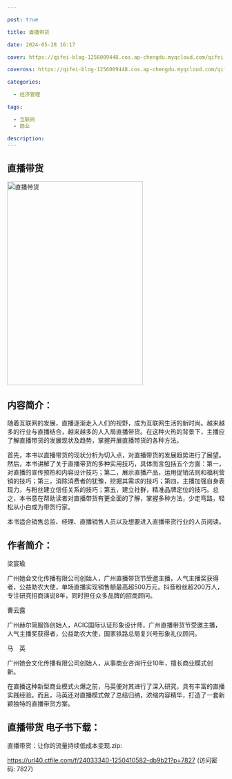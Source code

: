 ```yaml
---

post: true

title: 直播带货

date: 2024-05-28 16:17

cover: https://qifei-blog-1256009448.cos.ap-chengdu.myqcloud.com/qifei-blog/65ffec2a9f345e8d03d8b3e7.jpg

coveross: https://qifei-blog-1256009448.cos.ap-chengdu.myqcloud.com/qifei-blog/65ffec2a9f345e8d03d8b3e7.jpg

categories:

  - 经济管理

tags:

  - 互联网
  - 商业

description:
---
```


## 直播带货
<img alt="直播带货 " class="aligncenter loaded" data-was-processed="true" decoding="async" fetchpriority="high" height="471" src="https://qifei-blog-1256009448.cos.ap-chengdu.myqcloud.com/qifei-blog/65ffec2a9f345e8d03d8b3e7.jpg " style="cursor: zoom-in;" width="314"/>

## 内容简介：

随着互联网的发展，直播逐渐走入人们的视野，成为互联网生活的新时尚。越来越多的行业与直播结合，越来越多的人入局直播带货。在这种火热的背景下，主播应了解直播带货的发展现状及趋势，掌握开展直播带货的各种方法。

首先，本书以直播带货的现状分析为切入点，对直播带货的发展趋势进行了展望。然后，本书讲解了关于直播带货的多种实用技巧，具体而言包括五个方面：第一，对直播的宣传预热和内容设计技巧；第二，展示直播产品，运用促销法则和福利营销的技巧；第三，消除消费者的犹豫，挖掘其需求的技巧；第四，主播加强自身表现力，与粉丝建立信任关系的技巧；第五，建立社群，精准品牌定位的技巧。总之，本书意在帮助读者对直播带货有更全面的了解，掌握多种方法，少走弯路，轻松从小白成为带货行家。

本书适合销售总监、经理、直播销售人员以及想要进入直播带货行业的人员阅读。

## 作者简介：

梁宸瑜

广州她会文化传播有限公司创始人，广州直播带货节受邀主播，人气主播奖获得者，公益助农大使，单场直播实现销售额最高超500万元，抖音粉丝超200万人，专注研究招商演说8年，同时担任众多品牌的招商顾问。

曹云露

广州赫尔简服饰创始人，ACIC国际认证形象设计师，广州直播带货节受邀主播，人气主播奖获得者，公益助农大使，国家铁路总局复兴号形象礼仪顾问。

马　英

广州她会文化传播有限公司创始人，从事商业咨询行业10年，擅长商业模式创新。

在直播这种新型商业模式火爆之前，马英便对其进行了深入研究，具有丰富的直播实践经验。而且，马英还对直播模式做了总结归纳，浓缩内容精华，打造了一套新颖独特的直播带货方案。

## 直播带货 电子书下载：



直播带货：让你的流量持续低成本变现.zip: 

https://url40.ctfile.com/f/24033340-1250410582-db9b21?p=7827 (访问密码: 7827)

